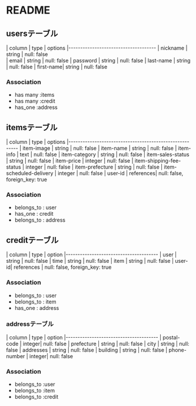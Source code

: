 # README

## usersテーブル

| column    |  type   |  options
|-------------------------------------
| nickname  |  string | null: false    
| email     |  string | null: false
| password  |  string | null: false
| last-name |  string | null: false
| first-name|  string | null: false

### Association
- has many :items
- has many :credit
- has_one :address

## itemsテーブル

| column                    | type     |  options
|--------------------------------------------------------
| item-image                | string   | null: false 
| item-name                 | string   | null: false 
| item-info                 | text     | null: false 
| item-category             | string   | null: false 
| item-sales-status         | string   | null: false 
| item-price                | integer  | null: false 
| item-shipping-fee-status  | integer  | null: false 
| item-prefecture           | string   | null: false 
| item-scheduled-delivery   | integer  | null: false 
| user-id                   | references| null: false, foreign_key: true

### Association

- belongs_to : user
- has_one    : credit
- belongs_to : address

## creditテーブル

| column  | type      | option
|--------------------------------------- 
| user   | string     | null: false
| time   | string     | null: false
| item   | string     | null: false
| user-id| references | null: false, foreign_key: true

### Association

- belongs_to : user
- belongs_to : item
- has_one    : address

### addressテーブル
 
| column       | type   | option
|---------------------------------------
| postal-code  | integer| null: false
| prefecture   | string | null: false
| city         | string | null: false
| addresses    | string | null: false
| building     | string | null: false
| phone-number | integer| null: false

### Association

- belongs_to :user
- belongs_to :item
- belongs_to :credit